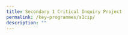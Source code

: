 ```yaml
---
title: Secondary 1 Critical Inquiry Project
permalink: /key-programmes/s1cip/
description: ""
---
```

